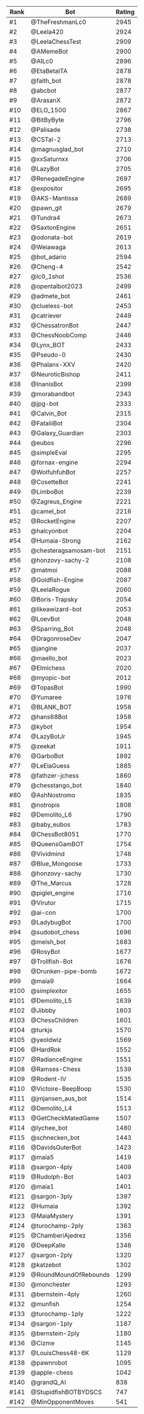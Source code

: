Rank|Bot|Rating
---|---|---
#1|@TheFreshmanLc0|2945
#2|@Leela420|2924
#3|@LeelaChessTest|2909
#4|@AMemeBot|2900
#5|@AILc0|2896
#6|@EtaBetaITA|2878
#7|@faith_bot|2878
#8|@abcbot|2877
#9|@ArasanX|2872
#10|@ELO_1500|2867
#11|@BitByByte|2796
#12|@Palisade|2738
#13|@CSTal-2|2713
#14|@magnusglad_bot|2710
#15|@xxSaturnxx|2706
#16|@LazyBot|2705
#17|@RenegadeEngine|2697
#18|@expositor|2695
#19|@AKS-Mantissa|2689
#20|@pawn_git|2679
#21|@Tundra4|2673
#22|@SaxtonEngine|2651
#23|@odonata-bot|2619
#24|@Weiawaga|2613
#25|@bot_adario|2594
#26|@Cheng-4|2542
#27|@lc0_1shot|2536
#28|@opentalbot2023|2499
#29|@admete_bot|2461
#30|@clueless-bot|2453
#31|@catriever|2449
#32|@ChessatronBot|2447
#33|@ChessNoobComp|2446
#34|@Lynx_BOT|2433
#35|@Pseudo-0|2430
#36|@Phalanx-XXV|2420
#37|@NeuroticBishop|2411
#38|@InanisBot|2399
#39|@morabandbot|2343
#40|@jpg-bot|2333
#41|@Calvin_Bot|2315
#42|@FataliiBot|2304
#43|@Galaxy_Guardian|2303
#44|@eubos|2296
#45|@simpleEval|2295
#46|@fornax-engine|2294
#47|@WolfuhfuhBot|2257
#48|@CosetteBot|2241
#49|@LimboBot|2239
#50|@Zagreus_Engine|2221
#51|@camel_bot|2216
#52|@RocketEngine|2207
#53|@halcyonbot|2204
#54|@Humaia-Strong|2162
#55|@chesteragsamosam-bot|2151
#56|@honzovy-sachy-2|2108
#57|@matmoi|2088
#58|@Goldfish-Engine|2087
#59|@LeelaRogue|2060
#60|@Boris-Trapsky|2054
#61|@likeawizard-bot|2053
#62|@LoevBot|2048
#63|@Sparring_Bot|2048
#64|@DragonroseDev|2047
#65|@jangine|2037
#66|@maello_bot|2023
#67|@Elmichess|2020
#68|@myopic-bot|2012
#69|@TopasBot|1990
#70|@Yumaree|1976
#71|@BLANK_BOT|1958
#72|@hans68Bot|1958
#73|@kybot|1954
#74|@LazyBotJr|1945
#75|@zeekat|1911
#76|@GarboBot|1892
#77|@LeElaGuess|1885
#78|@fathzer-jchess|1860
#79|@chesstango_bot|1840
#80|@AshNostromo|1835
#81|@notropis|1808
#82|@Demolito_L6|1790
#83|@baby_eubos|1783
#84|@ChessBot8051|1770
#85|@QueensGamBOT|1754
#86|@Vividmind|1748
#87|@Blue_Mongoose|1733
#88|@honzovy-sachy|1730
#89|@The_Marcus|1728
#90|@piglet_engine|1716
#91|@Virutor|1715
#92|@ai-con|1700
#93|@LadybugBot|1700
#94|@sudobot_chess|1696
#95|@melsh_bot|1683
#96|@RosyBot|1677
#97|@Trollfish-Bot|1676
#98|@Drunken-pipe-bomb|1672
#99|@maia9|1664
#100|@simplexitor|1655
#101|@Demolito_L5|1639
#102|@Jibbby|1603
#103|@ChessChildren|1601
#104|@turkjs|1570
#105|@yeoldwiz|1569
#106|@HardRok|1552
#107|@RadianceEngine|1551
#108|@Ramses-Chess|1539
#109|@Rodent-IV|1535
#110|@Victoire-BeepBoop|1530
#111|@jmjansen_aus_bot|1514
#112|@Demolito_L4|1513
#113|@GetCheckMatedGame|1507
#114|@lychee_bot|1480
#115|@schnecken_bot|1443
#116|@DavidsGuterBot|1423
#117|@maia5|1419
#118|@sargon-4ply|1409
#119|@Rudolph-Bot|1403
#120|@maia1|1401
#121|@sargon-3ply|1397
#122|@Humaia|1392
#123|@MaiaMystery|1391
#124|@turochamp-2ply|1363
#125|@ChamberiAjedrez|1356
#126|@DeepKalle|1348
#127|@sargon-2ply|1320
#128|@katzebot|1302
#129|@RoundMoundOfRebounds|1299
#130|@monchester|1293
#131|@bernstein-4ply|1260
#132|@munfish|1254
#133|@turochamp-1ply|1222
#134|@sargon-1ply|1187
#135|@bernstein-2ply|1180
#136|@Cizme|1145
#137|@LouisChess48-6K|1129
#138|@pawnrobot|1095
#139|@apple-chess|1042
#140|@grandQ_AI|838
#141|@StupidfishBOTBYDSCS|747
#142|@MinOpponentMoves|541
